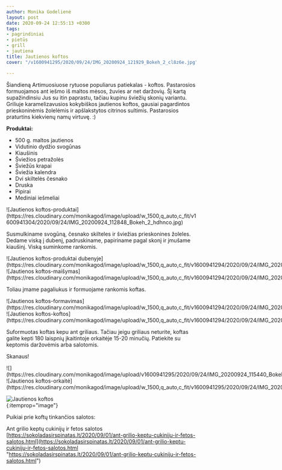 ```yaml
---
author: Monika Godelienė
layout: post
date: 2020-09-24 12:55:13 +0300
tags:
- pagrindiniai
- pietūs
- grill
- jautiena
title: Jautienos koftos
cover: "/v1600941295/2020/09/24/IMG_20200924_121929_Bokeh_2_cl8z6e.jpg"

---
```

Šiandieną Artimuosiuose rytuose populiarus patiekalas - koftos. Pastarosios formuojamos ant iešmo iš maltos mėsos, žuvies ar net daržovių. Šį kartą supažindinsiu Jus su itin paprastu, tačiau kupinu šviežių skonių variantu. Griliuje karamelizavusios kokybiškos jautienos koftos, gausiai pagardintos prieskoninėmis žolelėmis ir apšlakstytos citrinos sultimis. Pastarosios praturtins kiekvienų namų virtuvę. :)

**Produktai:**

* <span itemprop="recipeIngredient">500 g. maltos jautienos</span>
* <span itemprop="recipeIngredient">Vidutinio dydžio svogūnas</span>
* <span itemprop="recipeIngredient">Kiaušinis</span>
* <span itemprop="recipeIngredient">Šviežios petražolės</span>
* <span itemprop="recipeIngredient">Šviežūs krapai</span>
* <span itemprop="recipeIngredient">Šviežia kalendra</span>
* <span itemprop="recipeIngredient">Dvi skiltelės česnako</span>
* <span itemprop="recipeIngredient">Druska</span>
* <span itemprop="recipeIngredient">Pipirai</span>
* <span itemprop="recipeIngredient">Mediniai iešmeliai</span>

<div itemprop="recipeInstructions" markdown="1">
![Jautienos koftos-produktai](https://res.cloudinary.com/monikagod/image/upload/w_1500,q_auto,c_fit/v1600941304/2020/09/24/IMG_20200924_112848_Bokeh_2_hdhnco.jpg)

Susmulkiname svogūną, česnako skilteles ir šviežias prieskonines žoleles. Dedame viską į dubenį, padruskiname, papiriname pagal skonį ir įmušame kiaušinį. Viską suminkome rankomis.

<div class="row">
<div class="six columns" markdown="1">
![Jautienos koftos-produktai dubenyje](https://res.cloudinary.com/monikagod/image/upload/w_1500,q_auto,c_fit/v1600941294/2020/09/24/IMG_20200924_113302_Bokeh_2_bbd8an.jpg)
</div>
<div class="six columns" markdown="1">
![Jautienos koftos-maišymas](https://res.cloudinary.com/monikagod/image/upload/w_1500,q_auto,c_fit/v1600941294/2020/09/24/IMG_20200924_113503_Bokeh_2_dvjdbd.jpg)
</div>
</div>

Toliau įmame pagaliukus ir formuojame rankomis koftas.

<div class="row">
<div class="six columns" markdown="1">
![Jautienos koftos-formavimas](https://res.cloudinary.com/monikagod/image/upload/w_1500,q_auto,c_fit/v1600941294/2020/09/24/IMG_20200924_113712_Bokeh_2_obhbsx.jpg)
</div>
<div class="six columns" markdown="1">
![Jautienos koftos-koftos](https://res.cloudinary.com/monikagod/image/upload/w_1500,q_auto,c_fit/v1600941294/2020/09/24/IMG_20200924_114157_Bokeh_2_yg07m3.jpg)
</div>
</div>

Suformuotas koftas kepu ant griliaus. Tačiau jeigu griliaus neturite, koftas galite kepti 180 laispnių įkaitintoje orkaitėje 15-20 minučių. Patiekite su keptomis daržovėmis arba salotomis.
</div>

Skanaus!

<div class="row">
<div class="six columns" markdown="1">
![](https://res.cloudinary.com/monikagod/image/upload/v1600941295/2020/09/24/IMG_20200924_115440_Bokeh_2_gx90lv.jpg)
</div>
<div class="six columns" markdown="1">
![Jautienos koftos-orkaitė](https://res.cloudinary.com/monikagod/image/upload/w_1500,q_auto,c_fit/v1600941295/2020/09/24/IMG_20200924_114810_Bokeh_2_tasprt.jpg)
</div>
</div>

![Jautienos koftos](https://res.cloudinary.com/monikagod/image/upload/w_1500,q_auto,c_fit/v1600941295/2020/09/24/IMG_20200924_121929_Bokeh_2_cl8z6e.jpg)  
{:itemprop="image"}

Puikiai prie koftų tinkančios salotos:

Ant grilio keptų cukinijų ir fetos salotos [https://sokoladasirspinatas.lt/2020/09/01/ant-grilio-keptu-cukiniju-ir-fetos-salotos.html](https://sokoladasirspinatas.lt/2020/09/01/ant-grilio-keptu-cukiniju-ir-fetos-salotos.html "https://sokoladasirspinatas.lt/2020/09/01/ant-grilio-keptu-cukiniju-ir-fetos-salotos.html")